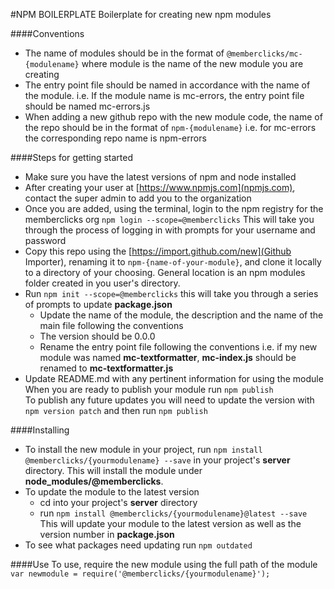 #NPM BOILERPLATE
Boilerplate for creating new npm modules


####Conventions
- The name of modules should be in the format of `@memberclicks/mc-{modulename}` where module is the name of the new module you are creating 
- The entry point file should be named in accordance with the name of the module. i.e. If the module name is mc-errors, the entry point file should be named mc-errors.js
- When adding a new github repo with the new module code, the name of the repo should be in the format of `npm-{modulename}` i.e. for mc-errors the corresponding repo name is npm-errors 


####Steps for getting started
- Make sure you have the latest versions of npm and node installed
- After creating your user at [https://www.npmjs.com](npmjs.com), contact the super admin to add you to the organization
- Once you are added, using the terminal, login to the npm registry for the memberclicks org `npm login --scope=@memberclicks` This will take you through the process of logging in with prompts for your username and password 
- Copy this repo using the [https://import.github.com/new](Github Importer), renaming it to `npm-{name-of-your-module}`, and clone it locally to a directory of your choosing. General location is an npm modules folder created in you user's directory.
- Run `npm init --scope=@memberclicks` this will take you through a series of prompts to update __package.json__
  - Update the name of the module, the description and the name of the main file following the conventions
  - The version should be 0.0.0
  - Rename the entry point file following the conventions i.e. if my new module was named __mc-textformatter__, __mc-index.js__ should be renamed to __mc-textformatter.js__
- Update README.md with any pertinent information for using the module  
When you are ready to publish your module run `npm publish`  
To publish any future updates you will need to update the version with `npm version patch` and then run `npm publish`


####Installing
- To install the new module in your project, run `npm install @memberclicks/{yourmodulename} --save` in your project's __server__ directory. This will install the module under __node_modules/@memberclicks__.  
- To update the module to the latest version  
  - cd into your project's __server__ directory
  - run `npm install @memberclicks/{yourmodulename}@latest --save` This will update your module to the latest version as well as the version number in __package.json__
- To see what packages need updating run `npm outdated`

####Use
To use, require the new module using the full path of the module  
`var newmodule = require('@memberclicks/{yourmodulename}');`
